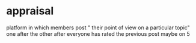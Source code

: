 # appraisal
 platform in which members post " their point of view on a particular topic" one after the other after everyone has rated the previous post maybe on 5

